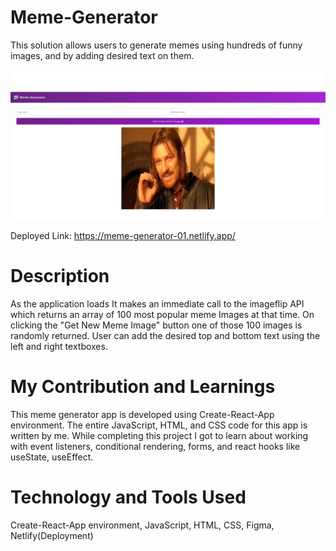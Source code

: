 # Meme-Generator
This solution allows users to generate memes using hundreds of funny images, and by adding desired text on them. 

![ScreenShot](./src/images/meme1.png)

Deployed Link: https://meme-generator-01.netlify.app/

# Description
As the application loads It makes an immediate call to the imageflip API which returns an array of 100 most popular meme Images at that time. On clicking the "Get New Meme Image" button one of those 100 images is randomly returned. User can add the desired top and bottom text using the left and right textboxes.

# My Contribution and Learnings
This meme generator app is developed using Create-React-App environment. The entire JavaScript, HTML, and CSS code for this app is written by me.
While completing this project I got to learn about working with event listeners, conditional rendering, forms, and react hooks like useState, useEffect.

# Technology and Tools Used
Create-React-App environment, JavaScript, HTML, CSS, Figma, Netlify(Deployment)